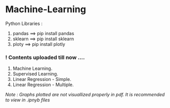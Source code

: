 # Machine-Learning

Python Libraries :

1. pandas ==> pip install pandas
2. sklearn ==> pip install sklearn
3. ploty ==> pip install plotly

<h3>! Contents uploaded till now ....</h3>

1. Machine Learning.
2. Supervised Learning.
3. Linear Regression - Simple.
4. Linear Regression - Multiple.


<i> Note : Graphs plotted are not visuallized properly in pdf. It is recommended to view in .ipnyb files </i>
